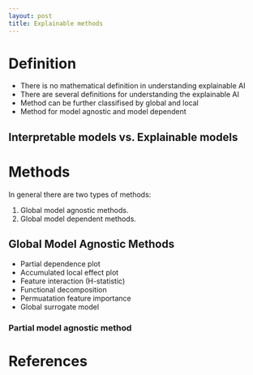 ```yaml
---
layout: post
title: Explainable methods
---
```


# Definition

- There is no mathematical definition in understanding explainable AI
- There are several definitions for understanding the explainable AI
- Method can be further classifised by global and local
- Method for model agnostic and model dependent

## Interpretable models vs. Explainable models

# Methods

In general there are two types of methods:

1. Global model agnostic methods.
2. Global model dependent methods.

## Global Model Agnostic Methods

- Partial dependence plot
- Accumulated local effect plot
- Feature interaction (H-statistic)
- Functional decomposition
- Permuatation feature importance
- Global surrogate model

### Partial model agnostic method


# References
